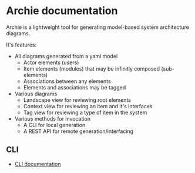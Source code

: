 # Archie documentation

Archie is a lightweight tool for generating model-based system architecture diagrams.

It's features:

- All diagrams generated from a yaml model
  - Actor elements (users)
  - Item elements (modules) that may be infinitly composed (sub-elements)
  - Associations between any elements
  - Elements and associations may be tagged
- Various diagrams
  - Landscape view for reviewing root elements
  - Context view for reviewing an item and it's interfaces
  - Tag view for reviewing a type of item in the system
- Various methods for invocation
  - A CLI for local generation
  - A REST API for remote generation/interfacing

## CLI

- [CLI documentation](cli/archie.md)
